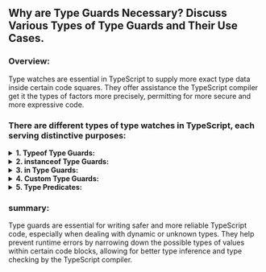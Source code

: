 ## Why are Type Guards Necessary? Discuss Various Types of Type Guards and Their Use Cases.

### Overview:
<p>Type watches are essential in TypeScript to supply more exact type data inside certain code squares. They offer assistance the TypeScript compiler get it the types of factors more precisely, permitting for more secure and more expressive code. </p>

### There are different types of type watches in TypeScript, each serving distinctive purposes:

<details><summary><b>1. Typeof Type Guards:</b></summary>
<summary><b>Use Case: </b><span>Checking the type of a primitive value, such as string, number, boolean, symbol, or undefined.</span></summary>


```bash
function isNumber(value: unknown): value is number {
    return typeof value === 'number';
}
```
</details>


<details><summary><b>2. instanceof Type Guards: </b></summary>
<summary><b>Use Case: </b><span>Checking whether an object is an instance of a particular class or constructor function.</span></summary>


```bash
class Car {
    drive() {
        console.log("Driving...");
    }
}
class Truck {
    load() {
        console.log("Loading...");
    }
}

function isCar(vehicle: any): vehicle is Car {
    return vehicle instanceof Car;
}

```
</details>

<details><summary><b>3. in Type Guards:</b></summary>
<summary><b>Use Case: </b><span>Checking if a property exists on an object.</span></summary>


```bash
interface Square {
    sideLength: number;
}

function isSquare(shape: any): shape is Square {
    return 'sideLength' in shape;
}

```
</details>

<details><summary><b>4. Custom Type Guards:</b></summary>
<summary><b>Use Case: </b><span>Creating custom functions that assert the type of a value based on some condition.</span></summary>


```bash
interface Cat {
    meow(): void;
}
interface Dog {
    bark(): void;
}

function isCatOrDog(animal: any): animal is Cat | Dog {
    return 'meow' in animal || 'bark' in animal;
}

```
</details>

<details><summary><b>5. Type Predicates:</b></summary>
<summary><b>Use Case: </b><span>A special syntax in TypeScript for defining and using custom type guards.</span></summary>


```bash
function isString(value: any): value is string {
    return typeof value === 'string';
}
```
</details>

### summary:
<p>Type guards are essential for writing safer and more reliable TypeScript code, especially when dealing with dynamic or unknown types. They help prevent runtime errors by narrowing down the possible types of values within certain code blocks, allowing for better type inference and type checking by the TypeScript compiler.</p>